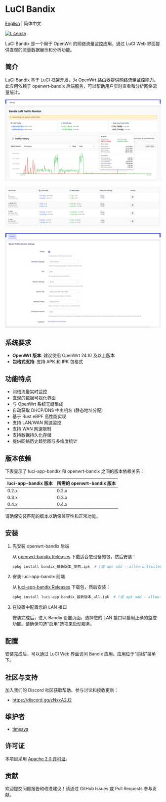 # LuCI Bandix

[English](README.md) | 简体中文

[![License](https://img.shields.io/badge/License-Apache--2.0-blue.svg)](LICENSE)


LuCI Bandix 是一个用于 OpenWrt 的网络流量监控应用，通过 LuCI Web 界面提供直观的流量数据展示和分析功能。

## 简介

LuCI Bandix 基于 LuCI 框架开发，为 OpenWrt 路由器提供网络流量监控能力。此应用依赖于 openwrt-bandix 后端服务，可以帮助用户实时查看和分析网络流量统计。

![LuCI Bandix Screenshot](docs/images/index-1.png)

![LuCI Bandix Screenshot](docs/images/index-2.png)

![LuCI Bandix Screenshot](docs/images/settings.png)


## 系统要求

- **OpenWrt 版本**: 建议使用 OpenWrt 24.10 及以上版本
- **包格式支持**: 支持 APK 和 IPK 包格式


## 功能特点

- 网络流量实时监控
- 直观的数据可视化界面
- 与 OpenWrt 系统无缝集成
- 自动获取 DHCP/DNS 中主机名 (静态地址分配)
- 基于 Rust eBPF 高性能实现
- 支持 LAN/WAN 网速监控
- 支持 WAN 网速限制
- 支持数据持久化存储
- 提供网络历史趋势图与多维度统计


## 版本依赖

下表显示了 luci-app-bandix 和 openwrt-bandix 之间的版本依赖关系：

| luci-app-bandix 版本 | 所需的 openwrt-bandix 版本 |
|---------------------|-------------------------|
| 0.2.x               | 0.2.x                   |
| 0.3.x               | 0.3.x                   |
| 0.4.x               | 0.4.x                   |

请确保安装匹配的版本以确保兼容性和正常功能。

## 安装


1. 先安装 openwrt-bandix 后端

   从 [openwrt-bandix Releases](https://github.com/timsaya/openwrt-bandix/releases) 下载适合您设备的包，然后安装：

   ```bash
   opkg install bandix_最新版本_架构.ipk  # (或 apk add --allow-untrusted bandix_最新版本_架构.apk)
   ```

2. 安装 luci-app-bandix 前端

   从 [luci-app-bandix Releases](https://github.com/timsaya/luci-app-bandix/releases) 下载包，然后安装：

   ```bash
   opkg install luci-app-bandix_最新版本_all.ipk  # (或 apk add --allow-untrusted luci-app-bandix_最新版本_all.apk)
   ```

3. 在设置中配置您的 LAN 接口

   安装完成后，进入 Bandix 设置页面，选择您的 LAN 接口以启用正确的监控功能。请确保勾选"启用"选项来启动服务。


## 配置

安装完成后，可以通过 LuCI Web 界面访问 Bandix 应用。应用位于"网络"菜单下。




## 社区与支持

加入我们的 Discord 社区获取帮助、参与讨论和接收更新：

- https://discord.gg/zNxxA2J2





## 维护者

- [timsaya](https://github.com/timsaya)

## 许可证

本项目采用 [Apache 2.0 许可证](LICENSE)。

## 贡献

欢迎提交问题报告和改进建议！请通过 GitHub Issues 或 Pull Requests 参与贡献。

